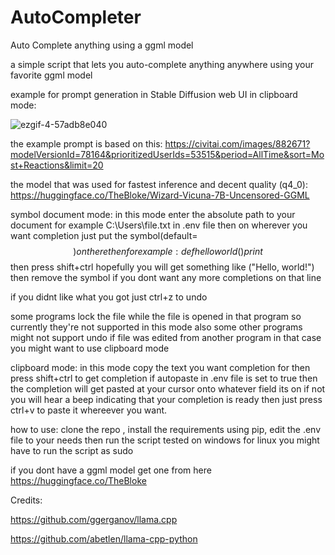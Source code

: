 # AutoCompleter
 Auto Complete anything using a ggml model
 
 
a simple script that lets you auto-complete anything anywhere using your favorite ggml model

example for prompt generation in Stable Diffusion web UI in clipboard mode:



![ezgif-4-57adb8e040](https://github.com/ShahabSH94/AutoCompleter/assets/121495598/da8d9e62-3f5f-40e7-9ff1-c3d504f771b6)

the example prompt is based on this: https://civitai.com/images/882671?modelVersionId=78164&prioritizedUserIds=53515&period=AllTime&sort=Most+Reactions&limit=20

the model that was used for fastest inference and decent quality (q4_0): https://huggingface.co/TheBloke/Wizard-Vicuna-7B-Uncensored-GGML

symbol document mode:
in this mode enter the absolute path to your document for example C:\Users\file.txt in .env file
then on wherever you want completion just put the symbol(default=$$) on there then for example:
def helloworld()
    print$$
then press shift+ctrl hopefully you will get something like ("Hello, world!") then remove the symbol if you dont want any more completions on that line

if you didnt like what you got just ctrl+z to undo

some programs lock the file while the file is opened in that program so currently they're not supported in this mode also some other programs might not support undo
if file was edited from another program in that case you might want to use clipboard mode

clipboard mode:
in this mode copy the text you want completion for then press shift+ctrl to get completion if autopaste in .env file is set to true
then the completion will get pasted at your cursor onto whatever field its on if not you will hear a beep indicating that your completion is ready then just press ctrl+v to paste it whereever you want.

how to use:
clone the repo , install the requirements using pip, edit the .env file to your needs then run the script
tested on windows for linux you might have to run the script as sudo

if you dont have a ggml model get one from here https://huggingface.co/TheBloke


Credits:

https://github.com/ggerganov/llama.cpp

https://github.com/abetlen/llama-cpp-python
